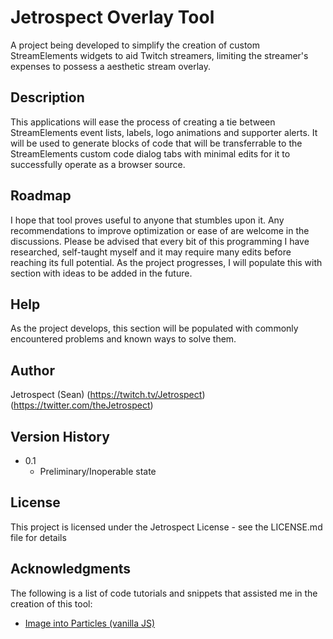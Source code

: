 # Jetrospect Overlay Tool

A project being developed to simplify the creation of custom StreamElements widgets to aid Twitch streamers, limiting the streamer's expenses to possess a aesthetic stream overlay.

## Description

This applications will ease the process of creating a tie between StreamElements event lists, labels, logo animations and supporter alerts. It will be used to generate blocks of code that will be transferrable to the StreamElements custom code dialog tabs with minimal edits for it to successfully operate as a browser source.

## Roadmap

I hope that tool proves useful to anyone that stumbles upon it. Any recommendations to improve optimization or ease of are welcome in the discussions. Please be advised that every bit of this programming I have researched, self-taught myself and it may require many edits before reaching its full potential. As the project progresses, I will populate this with section with ideas to be added in the future.

## Help

As the project develops, this section will be populated with commonly encountered problems and known ways to solve them.

## Author

Jetrospect (Sean)
(https://twitch.tv/Jetrospect)
(https://twitter.com/theJetrospect)


## Version History

* 0.1
    * Preliminary/Inoperable state

## License

This project is licensed under the Jetrospect License - see the LICENSE.md file for details

## Acknowledgments

The following is a list of code tutorials and snippets that assisted me in the creation of this tool:
* [Image into Particles (vanilla JS)](https://codepen.io/franksLaboratory/pen/dyYGMwQ)
